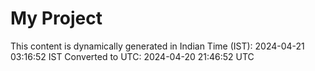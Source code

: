 # My Project

This content is dynamically generated in Indian Time (IST): 2024-04-21 03:16:52 IST
Converted to UTC: 2024-04-20 21:46:52 UTC
